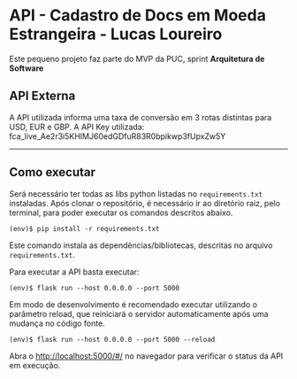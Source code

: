 # API - Cadastro de Docs em Moeda Estrangeira - Lucas Loureiro

Este pequeno projeto faz parte do MVP da PUC, sprint **Arquitetura de Software** 

## API Externa

A API utilizada informa uma taxa de conversão em 3 rotas distintas para USD, EUR e GBP.
A API Key utilizada:
fca_live_Ae2r3i5KHIMJ60edGDfuR83R0bpikwp3fUpxZw5Y

---
## Como executar 


Será necessário ter todas as libs python listadas no `requirements.txt` instaladas.
Após clonar o repositório, é necessário ir ao diretório raiz, pelo terminal, para poder executar os comandos descritos abaixo.

```
(env)$ pip install -r requirements.txt
```

Este comando instala as dependências/bibliotecas, descritas no arquivo `requirements.txt`.

Para executar a API  basta executar:

```
(env)$ flask run --host 0.0.0.0 --port 5000
```

Em modo de desenvolvimento é recomendado executar utilizando o parâmetro reload, que reiniciará o servidor
automaticamente após uma mudança no código fonte. 

```
(env)$ flask run --host 0.0.0.0 --port 5000 --reload
```

Abra o [http://localhost:5000/#/](http://localhost:5000/#/) no navegador para verificar o status da API em execução.
